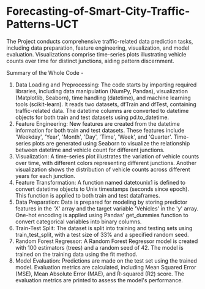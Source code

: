 # Forecasting-of-Smart-City-Traffic-Patterns-UCT
The Project conducts comprehensive traffic-related data prediction tasks, including data preparation, feature engineering, visualization, and model evaluation. Visualizations comprise time-series plots illustrating vehicle counts over time for distinct junctions, aiding pattern discernment.

Summary of the Whole Code -
1. Data Loading and Preprocessing: The code starts by importing required libraries, including data manipulation (NumPy, Pandas), visualization (Matplotlib, Seaborn), time handling (datetime), and machine learning tools (scikit-learn). It reads two datasets, dfTrain and dfTest, containing traffic-related data. The datetime columns are converted to datetime objects for both train and test datasets using pd.to_datetime.
2. Feature Engineering: New features are created from the datetime information for both train and test datasets. These features include 'Weekday', 'Year', 'Month', 'Day', 'Time', 'Week', and 'Quarter'. Time-series plots are generated using Seaborn to visualize the relationship between datetime and vehicle count for different junctions.
3. Visualization: A time-series plot illustrates the variation of vehicle counts over time, with different colors representing different junctions. Another visualization shows the distribution of vehicle counts across different years for each junction.
4. Feature Transformation: A function named datetounix1 is defined to convert datetime objects to Unix timestamps (seconds since epoch). This function is applied to both train and test dataframes.
5. Data Preparation: Data is prepared for modeling by storing predictor features in the 'X' array and the target variable 'Vehicles' in the 'y' array. One-hot encoding is applied using Pandas' get_dummies function to convert categorical variables into binary columns.
6. Train-Test Split: The dataset is split into training and testing sets using train_test_split, with a test size of 33% and a specified random seed.
7. Random Forest Regressor: A Random Forest Regressor model is created with 100 estimators (trees) and a random seed of 42. The model is trained on the training data using the fit method.
8. Model Evaluation: Predictions are made on the test set using the trained model. Evaluation metrics are calculated, including Mean Squared Error (MSE), Mean Absolute Error (MAE), and R-squared (R2) score. The evaluation metrics are printed to assess the model's performance.
